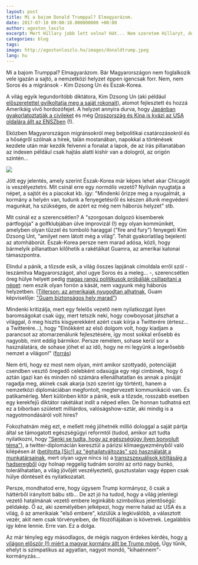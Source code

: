 ```yaml
---
layout: post
title: Mi a bajom Donald Trumppal? Elmagyarázom.
date: 2017-07-10 09:00:18.000000000 +00:00
author: agoston_laszlo
excerpt: Mert Hillary jobb lett volna? Hát... Nem szeretem Hillaryt, de ennél a sarki pék is többre képes. Csak nekünk erről itthon nem nagyon beszélnek.
categories: blog
tags: 
image: http://agostonlaszlo.hu/images/donaldtrump.jpeg
lang: hu
---
```

Mi a bajom Trumppal? Elmagyarázom. Bár Magyarországon nem foglalkozik vele igazán a sajtó, a nemzetközi helyzet éppen igencsak forr. Nem, nem Soros és a migránsok - Kim Dzsong Un és Észak-Korea.

A világ egyik legundorítóbb diktátora, Kim Dzsong Un (aki például [előszeretettel gyilkoltatja meg a saját rokonait](http://24.hu/kulfold/2017/02/24/kiderult-mi-okozta-kim-dzsongun-testverenek-halalat/)), atomot fejlesztett és hozzá Amerikáig vivő hordozófejet. A helyzet annyira durva, hogy [Japánban gyakorlatoztatják a civileket](http://index.hu/kulfold/2017/08/08/eszak_korea_japan_raketa_keszultseg/) és még [Oroszország és Kína is kvázi az USA oldalára állt az ENSZben](http://hu.euronews.com/2017/08/06/ensz-bt-mindenki-megszavazta-a-szankciokat-eszak-korea-ellen-kina-oroszorszag) (!). 

Eközben Magyarországon migránsokról meg belpolitikai csatározásokról és a hőségről szólnak a hírek, talán mostanában, napokkal a történések kezdete után már kezdik felvenni a fonalat a lapok, de az írás pillanatában az indexen például csak hajtás alatti kishír van a dologról, az origón szintén...

![](http://agostonlaszlo.hu/images/trump-kim.JPG)

Jött egy jelentés, amely szerint Észak-Korea már képes lehet akar Chicagót is veszélyeztetni. Mit csinál erre egy *normális* vezető? Nyilván nyugtatja a népet, a sajtót és a piacokat kb. így: "Mindenki őrizze meg a nyugalmát, a kormány a helyén van, tudunk a fenyegetésről és készen állunk megvédeni magunkat, ha szükséges, de azért ez még nem háborús helyzet" stb.

Mit csinál ez a szerencsétlen? A "szorgosan dolgozó kisemberek pártfogója" a golfklubjában ülve improvizál (!) egy olyan kommünikét, amelyben olyan tűzzel és tomboló haraggal ("fire and fury") fenyegeti Kim Dzsong Unt, "amilyet nem látott még a világ". Tehát gyakorlatilag bejelenti az atomháborút. Észak-Korea persze nem marad adósa, közli, hogy bármelyik pillanatban kilőhetik a rakétáikat Guamra, az amerikai katonai támaszpontra.

Elindul a pánik, a tőzsde esik, a világ összes lapjának címoldala erről szól - leszámítva Magyarországot, ahol ugye Soros és a meleg... -, szerencsétlen öreg hülye helyett pedig [magas rangú politikusok próbálják csillapítani a népet](https://www.washingtonpost.com/politics/trumps-threat-to-north-korea-contrasts-with-calm-reassurances-of-other-administration-officials/2017/08/09/e38427ec-7d18-11e7-83c7-5bd5460f0d7e_story.html?hpid=hp_hp-top-table-main_whitehouse-8pm%3Ahomepage%2Fstory&utm_term=.90db8a5fa005): nem eszik olyan forrón a kását, nem vagyunk még háborús helyzetben. ([Tillerson: az amerikaiak nyugodtan alhatnak](http://abcnews.go.com/International/tillerson-americans-sleep-night-amid-korea-crisis/story?id=49111147), Guam képviselője: ["Guam biztonságos hely marad"](https://bordallo.house.gov/media-center/press-releases/bordallo-s-statement-north-korea-s-threat-guam))

Mindenki kritizálja, mert egy felelős vezető nem nyilatkozgat ilyen baromságokat csak úgy, mert tetszik neki, hogy cowboyosat játszhat a világgal, ő meg hisztis kisgyerekként azért csak kiírja a Twitterére (értesz... a Twitterére...), hogy "Elnökként az első dolgom volt, hogy kiadjam a parancsot az atomarzenálunk fejlesztésére, így most sokkal erősebb és nagyobb, mint eddig bármikor. Persze remélem, sohase kerül sor a használatára, de sohase jöhet el az idő, hogy ne mi legyünk a legerősebb nemzet a világon!" ([forrás](https://twitter.com/realDonaldTrump/status/895252459152711680))

Nem érti, hogy ez most nem olyan, mint amikor szottyadó, potenciáját csendben vesztő öregedő celebként odasúgja egy régi cimbinek, hogy ő aztán igazi kan és minden nő számára ellenálhatatlan és annak a pináját ragadja meg, akinek csak akarja (szó szerint így történt), hanem a nemzetközi diplomáciában megfontolt, megtervezett kommunikáció van. És patikamérleg. Mert különben kitör a pánik, esik a tőzsde, rosszabb esetben egy kerekfejű diktátor rakétákat indít a néped ellen. De honnan tudhatná ezt ez a bíborban született milliárdos, valóságshow-sztár, aki mindig is a nagyotmondásáról volt híres?

Fokozhatnám még ezt, e mellett még jöhetnék millió dologgal a saját pártja által se támogatott egészségügyi reformtól (tudod, amikor azt tudta nyilatkozni, hogy ["Senki se tudta, hogy az egészségügy ilyen bonyolult téma"](https://444.hu/2017/02/27/trump-senki-se-tudta-hogy-az-egeszsegugy-ilyen-bonyolult)), a twitter-diplomácián keresztül a párizsi klímaegyezményből való kilépésen át ([betiltotta [Sic!] az "éghajlatváltozás" szó használatát a munkatársainak](http://privatbankar.hu/makro/trump-betiltott-egy-szot-310566), mert olyan ugye nincs is) a [transzszexuálisok kitiltásáig a hadseregből](https://444.hu/2017/07/26/trump-betiltja-a-transzszexualisokat-a-hadseregben) úgy holnap reggelig tudnám sorolni az ortó nagy bunkó, tolerálhatatlan, a világ jövőjét veszélyeztető, gusztustalan vagy éppen csak hülye döntéseit és nyilatkozatait.

Persze, mondhatod erre, hogy úgysem Trump kormányoz, ő csak a háttérből irányított bábu stb... De azt jó ha tudod, hogy a világ jelenlegi vezető hatalmának vezető embere leginkább szimbolikus jelentőségű: példakép. Ő az, aki személyében jelképezi, hogy merre halad az USA és a világ, ő az amerikaiak "első embere", közülük a legkiválóbb, a választott vezér, akit nem csak törvényeiben, de filozófiájában is követnek. Legalábbis így kéne lennie. Erre van. Ez a dolga.

Az már tényleg egy másodlagos, de mégis nagyon érdekes kérdés, hogy [a világon először (!)  miért a magyar kormány állt be Trump mögé.](http://index.hu/belfold/2016/07/23/orban_a_vilagon_elsokent_allt_be_trump_moge/) Úgy tűnik, ehelyt is szimpatikus az agyatlan, nagyot mondó, "kihaénnem"-kormányzás...
